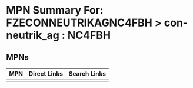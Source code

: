 



# MPN Summary For: FZECONNEUTRIKAGNC4FBH > con-neutrik_ag : NC4FBH

## MPNs
  

|MPN|Direct Links|Search Links|
| :--- | :--- | :--- |
||||
